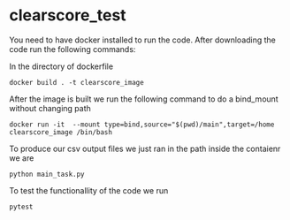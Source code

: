 # clearscore_test

You need to have docker installed to run the code.
After downloading the code run the following commands:

In the directory of dockerfile
~~~
docker build . -t clearscore_image
~~~

After the image is built we run the following command to do a bind_mount without changing path
~~~
docker run -it  --mount type=bind,source="$(pwd)/main",target=/home clearscore_image /bin/bash
~~~

To produce our csv output files we just ran in the path inside the contaienr we are
~~~
python main_task.py
~~~

To test the functionallity of the code we run
~~~
pytest
~~~
